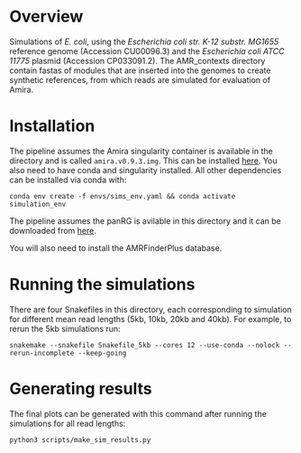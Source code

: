 
# Overview

Simulations of *E. coli*, using the *Escherichia coli str. K-12 substr. MG1655* reference genome (Accession CU00096.3) and the *Escherichia coli ATCC 11775* plasmid (Accession CP033091.2). The AMR_contexts directory contain fastas of modules that are inserted into the genomes to create synthetic references, from which reads are simulated for evaluation of Amira.

# Installation

The pipeline assumes the Amira singularity container is available in the directory and is called `amira.v0.9.3.img`. This can be installed [here](https://github.com/Danderson123/amira). You also need to have conda and singularity installed. All other dependencies can be installed via conda with:

```{bash}
conda env create -f envs/sims_env.yaml && conda activate simulation_env
```

The pipeline assumes the panRG is avilable in this directory and it can be downloaded from [here](https://figshare.com/ndownloader/files/54318899).

You will also need to install the AMRFinderPlus database.

# Running the simulations

There are four Snakefiles in this directory, each corresponding to simulation for different mean read lengths (5kb, 10kb, 20kb and 40kb). For example, to rerun the 5kb simulations run:
```{bash}
snakemake --snakefile Snakefile_5kb --cores 12 --use-conda --nolock --rerun-incomplete --keep-going 
```

# Generating results

The final plots can be generated with this command after running the simulations for all read lengths:
```{bash}
python3 scripts/make_sim_results.py
```